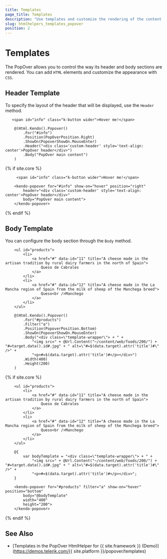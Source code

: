 ```yaml
---
title: Templates
page_title: Templates
description: "Use templates and customize the rendering of the content in the Telerik UI PopOver component for {{ site.framework }}."
slug: htmlhelpers_templates_popover
position: 2
---
```


# Templates

The PopOver allows you to control the way its header and body sections are rendered. You can add `HTML` elements and customize the appearance with `CSS`.

## Header Template

To specify the layout of the header that will be displayed, use the `Header` method.

```HtmlHelper
   <span id="info" class="k-button wider">Hover me!</span>

    @(Html.Kendo().Popover()
        .For("#info")
        .Position(PopOverPosition.Right)
        .ShowOn(PopoverShowOn.MouseEnter)
        .Header("<div class='custom-header' style='text-align: center'>PopOver header</div>")
        .Body("PopOver main content")
    )
```
{% if site.core %}
```TagHelper
	 <span id="info" class="k-button wider">Hover me!</span>

	<kendo-popover for="#info" show-on="hover" position="right" 
        header="<div class='custom-header' style='text-align: center'>PopOver header</div>"
        body="PopOver main content">
	</kendo-popover>
```
{% endif %}

## Body Template

You can configure the body section through the `Body` method.

```HtmlHelper
    <ul id="products">
        <li>
            <a href="#" data-id="11" title="A cheese made in the artisan tradition by rural dairy farmers in the north of Spain">
                Queso de Cabrales
            </a>
        </li>
        <li>
            <a href="#" data-id="12" title="A cheese made in the La Mancha region of Spain from the milk of sheep of the Manchega breed">
                Queso<br />Manchego
            </a> 
        </li>
    </ul>

    @(Html.Kendo().Popover()
        .For("#products")
        .Filter("a")
        .Position(PopoverPosition.Bottom)
        .ShowOn(PopoverShowOn.MouseEnter)
        .Body("<div class=\"template-wrapper\"> + " +
            "<img src=" + @Url.Content("~/content/web/foods/200/") + "#=target.data().id#.jpg" + " alt=\"#=$(data.target).attr('title')#\" />" +
            "<p>#=$(data.target).attr('title')#</p></div>")
        .Width(400)
        .Height(200)
    )
```
{% if site.core %}
```TagHelper
	<ul id="products">
        <li>
            <a href="#" data-id="11" title="A cheese made in the artisan tradition by rural dairy farmers in the north of Spain">
                Queso de Cabrales
            </a>
        </li>
        <li>
            <a href="#" data-id="12" title="A cheese made in the La Mancha region of Spain from the milk of sheep of the Manchega breed">
                Queso<br />Manchego
            </a> 
        </li>
    </ul>

    @{
        var bodyTemplate = "<div class=\"template-wrapper\"> + " +
            "<img src=" + @Url.Content("~/content/web/foods/200/") + "#=target.data().id#.jpg" + " alt=\"#=$(data.target).attr('title')#\" />" +
            "<p>#=$(data.target).attr('title')#</p></div>";
    }

	<kendo-popover for="#products" filter="a" show-on="hover" position="bottom" 
        body="@bodyTemplate"
        width="400"
        height="200">
	</kendo-popover>
```
{% endif %}

## See Also

* [Templates in the PopOver HtmlHelper for {{ site.framework }} (Demo)](https://demos.telerik.com/{{ site.platform }}/popover/templates)
